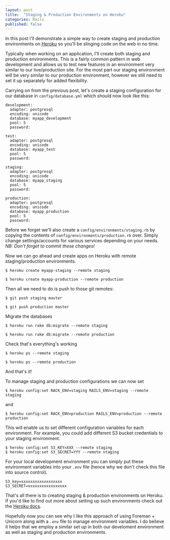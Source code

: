 ```yaml
---
layout: post
title:  "Staging & Production Environments on Heroku"
categories: Rails
published: false
---
```


In this post I'll demonstrate a simple way to create staging and production environments on [Heroku](http://www.heroku.com) so you'll be slinging code on the web in no time.

Typically when working on an application, I'll create both staging and
production environments. This is a fairly common pattern in web development and
allows us to test new features in an environment very similar to our
live/production site. For the most part our staging environment will be very similar to our production environment, however we still need to set it up separately for added flexibility.

Carrying on from the previous post, let's create a staging configuration for our database in `config/database.yml` which should now look like this:

    development:
      adapter: postgresql
      encoding: unicode
      database: myapp_development
      pool: 5
      password:

    test:
      adapter: postgresql
      encoding: unicode
      database: myapp_test
      pool: 5
      password:

    staging:
      adapter: postgresql
      encoding: unicode
      database: myapp_staging
      pool: 5
      password:

    production:
      adapter: postgresql
      encoding: unicode
      database: myapp_production
      pool: 5
      password:

Before we forget we'll also create a `config/environments/staging.rb` by copying
the contents of `config/environments/production.rb` over. Simply change
settings/accounts for various services depending on your needs. *NB: Don't forget
to commit these changes!*

Now we can go ahead and create apps on Heroku with remote staging/production environments.

    $ heroku create myapp-staging --remote staging

    $ heroku create myapp-production --remote production

Then all we need to do is push to those git remotes:

    $ git push staging master

    $ git push production master

Migrate the databases

    $ heroku run rake db:migrate --remote staging

    $ heroku run rake db:migrate --remote production

Check that's everything's working

    $ heroku ps --remote staging

    $ heroku ps --remote production

And that's it!

To manage staging and production configurations we can now set

    $ heroku config:set RACK_ENV=staging RAILS_ENV=staging --remote staging

and

    $ heroku config:set RACK_ENV=production RAILS_ENV=production --remote production

This will enable us to set different configuration variables for each environment. For example, you could add different S3 bucket credentials to your staging environment.

    $ heroku config:set S3_KEY=XXX --remote staging
    $ heroku config:set S3_SECRET=YYY --remote staging

For your local development environment you can simply put these environment
variables into your `.env` file (hence why we don't check this file into source
control).

    S3_key=xxxxxxxxxxxxxxxxxx
    S3_SECRET=xxxxxxxxxxxxxxxxx

That's all there is to creating staging & production environments on Heroku.
If you'd like to find out more about setting up such environments check out the
[Heroku docs](https://devcenter.heroku.com/articles/multiple-environments). 

Hopefully now you can see why I like this approach of using Foreman + Unicorn
along with a `.env` file to manage environment variables. I do believe it helps that
we employ a similar set up in both our develoment environment as well as staging
and production environments.
